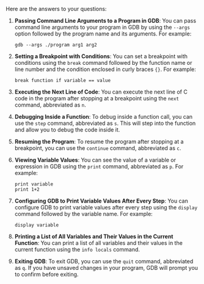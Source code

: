Here are the answers to your questions:

1. **Passing Command Line Arguments to a Program in GDB**:
   You can pass command line arguments to your program in GDB by using the `--args` option followed by the program name and its arguments. For example:
   ```
   gdb --args ./program arg1 arg2
   ```

2. **Setting a Breakpoint with Conditions**:
   You can set a breakpoint with conditions using the `break` command followed by the function name or line number and the condition enclosed in curly braces `{}`. For example:
   ```
   break function if variable == value
   ```

3. **Executing the Next Line of Code**:
   You can execute the next line of C code in the program after stopping at a breakpoint using the `next` command, abbreviated as `n`.

4. **Debugging Inside a Function**:
   To debug inside a function call, you can use the `step` command, abbreviated as `s`. This will step into the function and allow you to debug the code inside it.

5. **Resuming the Program**:
   To resume the program after stopping at a breakpoint, you can use the `continue` command, abbreviated as `c`.

6. **Viewing Variable Values**:
   You can see the value of a variable or expression in GDB using the `print` command, abbreviated as `p`. For example:
   ```
   print variable
   print 1+2
   ```

7. **Configuring GDB to Print Variable Values After Every Step**:
   You can configure GDB to print variable values after every step using the `display` command followed by the variable name. For example:
   ```
   display variable
   ```

8. **Printing a List of All Variables and Their Values in the Current Function**:
   You can print a list of all variables and their values in the current function using the `info locals` command.

9. **Exiting GDB**:
   To exit GDB, you can use the `quit` command, abbreviated as `q`. If you have unsaved changes in your program, GDB will prompt you to confirm before exiting.